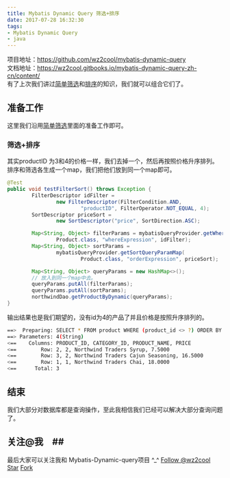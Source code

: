 ```yaml
---
title: Mybatis Dynamic Query 筛选+排序
date: 2017-07-28 16:32:30
tags:
- Mybatis Dynamic Query
- java
---
```

项目地址：https://github.com/wz2cool/mybatis-dynamic-query  
文档地址：https://wz2cool.gitbooks.io/mybatis-dynamic-query-zh-cn/content/  
有了上次我们讲过[简单筛选](https://wz2cool.github.io/2017/07/25/filterBase/)和[排序](https://wz2cool.github.io/2017/07/28/sort/)的知识，我们就可以组合它们了。
## 准备工作 ##
这里我们沿用[简单筛选](https://wz2cool.github.io/2017/07/25/filterBase/)里面的准备工作即可。
### 筛选+排序 ###
其实productID 为3和4的价格一样，我们去掉一个，然后再按照价格升序排列。排序和筛选各生成一个map，我们把他们放到同一个map即可。
```java
@Test
public void testFilterSort() throws Exception {
        FilterDescriptor idFilter =
                new FilterDescriptor(FilterCondition.AND,
                        "productID", FilterOperator.NOT_EQUAL, 4);
        SortDescriptor priceSort =
                new SortDescriptor("price", SortDirection.ASC);

        Map<String, Object> filterParams = mybatisQueryProvider.getWhereQueryParamMap(
                Product.class, "whereExpression", idFilter);
        Map<String, Object> sortParams =
                mybatisQueryProvider.getSortQueryParamMap(
                        Product.class, "orderExpression", priceSort);

        Map<String, Object> queryParams = new HashMap<>();
        // 放入到同一个map中去。
        queryParams.putAll(filterParams);
        queryParams.putAll(sortParams);
        northwindDao.getProductByDynamic(queryParams);
}
```
输出结果也是我们期望的，没有id为4的产品了并且价格是按照升序排列的。
```bash
==>  Preparing: SELECT * FROM product WHERE (product_id <> ?) ORDER BY price ASC 
==> Parameters: 4(String)
<==    Columns: PRODUCT_ID, CATEGORY_ID, PRODUCT_NAME, PRICE
<==        Row: 2, 2, Northwind Traders Syrup, 7.5000
<==        Row: 3, 2, Northwind Traders Cajun Seasoning, 16.5000
<==        Row: 1, 1, Northwind Traders Chai, 18.0000
<==      Total: 3
```
## 结束 ##
我们大部分对数据库都是查询操作，至此我相信我们已经可以解决大部分查询问题了。

## 关注@我　##
最后大家可以关注我和 Mybatis-Dynamic-query项目 ^_^
<a class="github-button" href="https://github.com/wz2cool" data-size="large" data-show-count="true" aria-label="Follow @wz2cool on GitHub">Follow @wz2cool</a> <a class="github-button" href="https://github.com/wz2cool/mybatis-dynamic-query" data-size="large" data-show-count="true" aria-label="Star wz2cool/mybatis-dynamic-query on GitHub">Star</a> <a class="github-button" href="https://github.com/wz2cool/mybatis-dynamic-query/fork" data-size="large" data-show-count="true" aria-label="Fork wz2cool/mybatis-dynamic-query on GitHub">Fork</a>